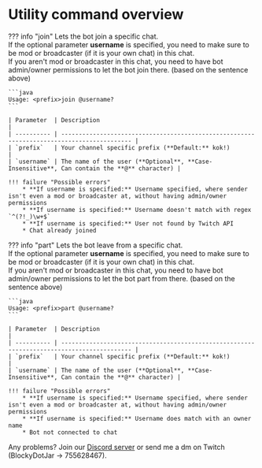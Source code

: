 # Utility command overview

??? info "join"
    Lets the bot join a specific chat.
    <br>If the optional parameter **username** is specified, you need to make sure to be mod or broadcaster (if it is your own chat) in this chat.
    <br>If you aren't mod or broadcaster in this chat, you need to have bot admin/owner permissions to let the bot join there. (based on the sentence above)

    ```java
    Usage: <prefix>join @username?
    ```

    | Parameter  | Description                                                                                |
    | ---------- | ------------------------------------------------------------------------------------------ |
    | `prefix`   | Your channel specific prefix (**Default:** kok!)                                           |
    | `username` | The name of the user (**Optional**, **Case-Insensitive**, Can contain the **@** character) |

    !!! failure "Possible errors"
        * **If username is specified:** Username specified, where sender isn't even a mod or broadcaster at, without having admin/owner permissions
        * **If username is specified:** Username doesn't match with regex `^(?!_)\w+$`
        * **If username is specified:** User not found by Twitch API
        * Chat already joined


??? info "part"
    Lets the bot leave from a specific chat.
    <br>If the optional parameter **username** is specified, you need to make sure to be mod or broadcaster (if it is your own chat) in this chat.
    <br>If you aren't mod or broadcaster in this chat, you need to have bot admin/owner permissions to let the bot part from there. (based on the sentence above)

    ```java
    Usage: <prefix>part @username?
    ```

    | Parameter  | Description                                                                                |
    | ---------- | ------------------------------------------------------------------------------------------ |
    | `prefix`   | Your channel specific prefix (**Default:** kok!)                                           |
    | `username` | The name of the user (**Optional**, **Case-Insensitive**, Can contain the **@** character) |

    !!! failure "Possible errors"
        * **If username is specified:** Username specified, where sender isn't even a mod or broadcaster at, without having admin/owner permissions
        * **If username is specified:** Username does match with an owner name
        * Bot not connected to chat

Any problems? Join our [Discord server](https://discord.gg/FnGFbzCw2r) or send me a dm on Twitch (BlockyDotJar -> 755628467).